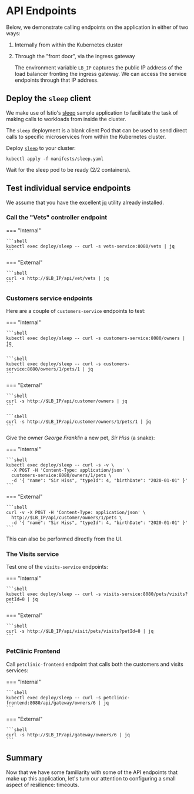 # API Endpoints

Below, we demonstrate calling endpoints on the application in either of two ways:

1. Internally from within the Kubernetes cluster
1. Through the "front door", via the ingress gateway

    The environment variable `LB_IP` captures the public IP address of the load balancer fronting the ingress gateway.  We can access the service endpoints through that IP address.

## Deploy the `sleep` client

We make use of Istio's [sleep](https://github.com/istio/istio/tree/master/samples/sleep) sample application to facilitate the task of making calls to workloads from inside the cluster.

The `sleep` deployment is a blank client Pod that can be used to send direct calls to specific microservices from within the Kubernetes cluster.

Deploy [`sleep`](https://github.com/spring-petclinic/spring-petclinic-istio/blob/master/manifests/sleep.yaml) to your cluster:

```shell
kubectl apply -f manifests/sleep.yaml
```

Wait for the sleep pod to be ready (2/2 containers).


## Test individual service endpoints

We assume that you have the excellent [jq](https://jqlang.github.io/jq/) utility already installed.

### Call the "Vets" controller endpoint

=== "Internal"

    ```shell
    kubectl exec deploy/sleep -- curl -s vets-service:8080/vets | jq
    ```

=== "External"

    ```shell
    curl -s http://$LB_IP/api/vet/vets | jq
    ```

### Customers service endpoints 

Here are a couple of `customers-service` endpoints to test:

=== "Internal"

    ```shell
    kubectl exec deploy/sleep -- curl -s customers-service:8080/owners | jq
    ```

    ```shell
    kubectl exec deploy/sleep -- curl -s customers-service:8080/owners/1/pets/1 | jq
    ```

=== "External"

    ```shell
    curl -s http://$LB_IP/api/customer/owners | jq
    ```

    ```shell
    curl -s http://$LB_IP/api/customer/owners/1/pets/1 | jq
    ```

Give the owner _George Franklin_ a new pet, _Sir Hiss_ (a snake):

=== "Internal"

    ```shell
    kubectl exec deploy/sleep -- curl -s -v \
      -X POST -H 'Content-Type: application/json' \
      customers-service:8080/owners/1/pets \
      -d '{ "name": "Sir Hiss", "typeId": 4, "birthDate": "2020-01-01" }'
    ```

=== "External"

    ```shell
    curl -v -X POST -H 'Content-Type: application/json' \
      http://$LB_IP/api/customer/owners/1/pets \
      -d '{ "name": "Sir Hiss", "typeId": 4, "birthDate": "2020-01-01" }'
    ```

This can also be performed directly from the UI.

### The Visits service

Test one of the `visits-service` endpoints:

=== "Internal"

    ```shell
    kubectl exec deploy/sleep -- curl -s visits-service:8080/pets/visits?petId=8 | jq
    ```

=== "External"

    ```shell
    curl -s http://$LB_IP/api/visit/pets/visits?petId=8 | jq
    ```

### PetClinic Frontend

Call `petclinic-frontend` endpoint that calls both the customers and visits services:

=== "Internal"

    ```shell
    kubectl exec deploy/sleep -- curl -s petclinic-frontend:8080/api/gateway/owners/6 | jq
    ```

=== "External"

    ```shell
    curl -s http://$LB_IP/api/gateway/owners/6 | jq
    ```

## Summary

Now that we have some familiarity with some of the API endpoints that make up this application, let's turn our attention to configuring a small aspect of resilience:  timeouts.
